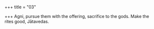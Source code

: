 +++
title = "03"

+++
Agni, pursue them with the offering, sacrifice to the gods. Make the rites  good, Jātavedas.